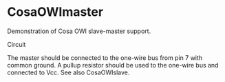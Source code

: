 CosaOWImaster
====

Demonstration of Cosa OWI slave-master support. 

Circuit

The master should be connected to the one-wire bus from pin 7 with common ground. A pullup resistor should be used to the one-wire bus and connected to Vcc. See also CosaOWIslave.



